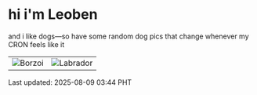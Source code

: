 # hi i'm Leoben

and i like dogs—so have some random dog pics that change whenever my CRON feels like it

|  |  |
|--------|----------|
| ![Borzoi](https://random-dog-vercel.vercel.app/api/random-borzoi?v=1754682243) | ![Labrador](https://random-dog-vercel.vercel.app/api/random-labrador?v=1754682243) |

Last updated: 2025-08-09 03:44 PHT
